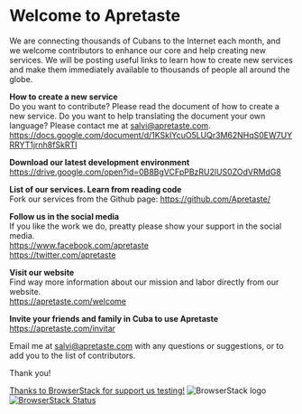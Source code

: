 # Welcome to Apretaste
We are connecting thousands of Cubans to the Internet each month, and we welcome contributors to enhance our core and help creating new services. We will be posting useful links to learn how to create new services and make them immediately available to thousands of people all around the globe.

**How to create a new service**  
Do you want to contribute? Please read the document of how to create a new service. Do you want to help translating the document your own language? Please contact me at salvi@apretaste.com.
<https://docs.google.com/document/d/1KSkIYcuO5LUQr3M62NHqS0EW7UYRRYT1jrnh8fSkRTI>

**Download our latest development environment**  
<https://drive.google.com/open?id=0B8BgVCFpPBzRU2lUS0ZOdVRMdG8>

**List of our services. Learn from reading code**  
Fork our services from the Github page: https://github.com/Apretaste/

**Follow us in the social media**  
If you like the work we do, preatty please show your support in the social media.  
<https://www.facebook.com/apretaste>  
<https://twitter.com/apretaste>  

**Visit our website**  
Find way more information about our mission and labor directly from our website.  
<https://apretaste.com/welcome>

**Invite your friends and family in Cuba to use Apretaste**  
https://apretaste.com/invitar  


Email me at salvi@apretaste.com with any questions or suggestions, or to add you to the list of contributors.

Thank you!
  
  
  
[Thanks to BrowserStack for support us testing!](https://www.browserstack.com)
![BrowserStack logo](http://1.bp.blogspot.com/-bNsj3RfAP80/Vc8hSuWHktI/AAAAAAAAFLc/yMg7suUYkjI/s1600/across-browser-testing-tool.png)
[![BrowserStack Status](https://www.browserstack.com/automate/badge.svg?badge_key=hSyD9m6ivhZjZtqrxqCz)](https://www.browserstack.com/automate/public-build/hSyD9m6ivhZjZtqrxqCz)
